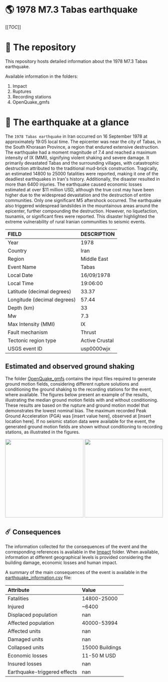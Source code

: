 # 🌎 1978 M7.3 Tabas earthquake
[[_TOC_]]

# 📂 The repository

This repository hosts detailed information about the 1978 M7.3 Tabas earthquake.

Available information in the folders:

1. Impact
2. Ruptures
3. Recording stations
4. OpenQuake_gmfs


# 🚀 The earthquake at a glance 

The `1978 Tabas earthquake` in Iran occurred on 16 September 1978 at approximately 19:05 local time. The epicenter was near the city of Tabas, in the South Khorasan Province, a region that endured extensive destruction. The earthquake had a moment magnitude of 7.4 and reached a maximum intensity of IX (MMI), signifying violent shaking and severe damage. It primarily devastated Tabas and the surrounding villages, with catastrophic destruction attributed to the traditional mud-brick construction. Tragically, an estimated 14800 to 25000 fatalities were reported, making it one of the deadliest earthquakes in Iran's history. Additionally, the disaster resulted in more than 6400 injuries. The earthquake caused economic losses estimated at over $11 million USD, although the true cost may have been higher due to the widespread devastation and the destruction of entire communities. Only one significant M5 aftershock occurred. The earthquake also triggered widespread landslides in the mountainous areas around the epicenter, further compounding the destruction. However, no liquefaction, tsunamis, or significant fires were reported. This disaster highlighted the extreme vulnerability of rural Iranian communities to seismic events.

| FIELD | DESCRIPTION |
|:-------|:-------------|
| Year | 1978 |
| Country | Iran |
| Region | Middle East |
| Event Name | Tabas |
| Local Date | 16/09/1978 |
| Local Time | 19:06:00 |
| Latitude (decimal degrees) | 33.37 |
| Longitude (decimal degrees) | 57.44 |
| Depth (km) | 33 |
| Mw | 7.3 |
| Max Intensity (MMI) | IX |
| Fault mechanism | Thrust |
| Tectonic region type | Active Crustal |
| USGS event ID | usp0000wjx |

## Estimated and observed ground shaking

The folder [OpenQuake_gmfs](./OpenQuake_gmfs/) contains the input files required to generate ground motion fields, considering different rupture solutions and conditioning the ground shaking to the recording stations for the event, where available. The figures below present an example of the results, illustrating the median ground motion fields with and without conditioning. These results are based on the rupture and ground motion model that demonstrates the lowest nominal bias. The maximum recorded Peak Ground Acceleration (PGA) was [insert value here], observed at [insert location here]. If no seismic station data were available for the event, the generated ground motion fields are shown without conditioning to recording stations, as illustrated in the figures.

<img src="./4_OpenQuake_gmfs/median_gmf_stations_none.png" height="250">
<img src="./4_OpenQuake_gmfs/median_gmf_stations_seismic.png" height="250">

## ☄️ Consequences

The information collected for the consequences of the event and the corresponding references is available in the [Impact](./Impact) folder. When available, information at different geographical levels is provided considering the building damage, economic losses and human impact.

A summary of the main consequences of the event is available in the [earthquake_information.csv](./earthquake_information.csv) file:

| Attribute | Value |
|:-------|:-------------|
| Fatalities | 14800-25000 |
| Injured | ~6400 |
| Displaced population | nan |
| Affected population | 40000-53994 |
| Affected units | nan |
| Damaged units | nan |
| Collapsed units | 15000 Buildings |
| Economic losses | 11-50 M USD |
| Insured losses | nan |
| Earthquake-triggered effects | nan |